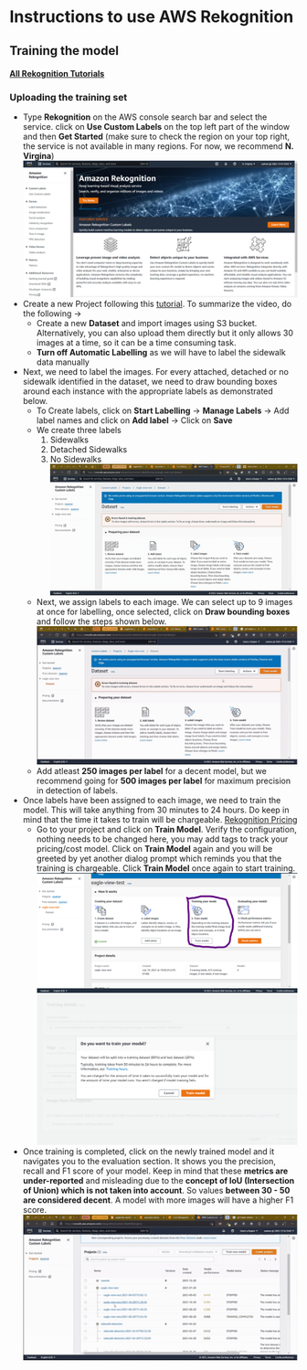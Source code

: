# Instructions to use AWS Rekognition

## Training the model

#### [All Rekognition Tutorials](https://console.aws.amazon.com/rekognition/custom-labels#/get-started/tutorials)

### Uploading the training set

- Type **Rekognition** on the AWS console search bar and select the service. click on **Use Custom Labels** on the top left part of the window and then **Get Started** (make sure to check the region on your top right, the service is not available in many regions. For now, we recommend **N. Virgina**)
![Dashboard](../images/rekognition/dashboard.png)
- Create a new Project following this [tutorial](https://www.youtube.com/watch?v=Mse5Jgh9n3M&t=2s).  To summarize the video, do the following ->
    - Create a new **Dataset** and import images using S3 bucket. Alternatively, you can also upload them directly but it only allows 30 images at a time, so it can be a time consuming task.
    - **Turn off Automatic Labelling** as we will have to label the sidewalk data manually
- Next, we need to label the images. For every attached, detached or no sidewalk identified in the dataset, we need to draw bounding boxes around each instance with the appropriate labels as demonstrated below.
    - To Create labels, click on **Start Labelling** -> **Manage Labels** -> Add label names and click on **Add label** -> Click on **Save**
    - We create three labels
        1. Sidewalks
        2. Detached Sidewalks
        3. No Sidewalks 
    ![adding-labels](../images/rekognition/labels.gif)
    - Next, we assign labels to each image. We can select up to 9 images at once for labelling, once selected, click on **Draw bounding boxes** and follow the steps shown below.
    ![drawing-bounding-boxes](../images/rekognition/boxes.gif)
    - Add atleast **250 images per label** for a decent model, but we recommend going for **500 images per label** for maximum precision in detection of labels.
- Once labels have been assigned to each image, we need to train the model. This will take anything from 30 minutes to 24 hours. Do keep in mind that the time it takes to train will be chargeable. [Rekognition Pricing](https://aws.amazon.com/rekognition/pricing/)
    - Go to your project and click on **Train Model**. Verify the configuration, nothing needs to be changed here, you may add tags to track your pricing/cost model. Click on **Train Model** again and you will be greeted by yet another dialog prompt which reminds you that the training is chargeable. Click **Train Model** once again to start training.
    ![train-model](../images/rekognition/training.png)
    ![train-confirm](../images/rekognition/train-confirm.png)
- Once training is completed, click on the newly trained model and it navigates you to the evaluation section. It shows you the precision, recall and F1 score of your model. Keep in mind that these **metrics are under-reported** and misleading due to the **concept of IoU (Intersection of Union) which is not taken into account**. So values **between 30 - 50 are considered decent**. A model with more images will have a higher F1 score.
![evaluation](../images/rekognition/evaluation.gif)
